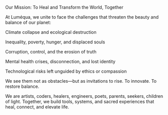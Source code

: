 Our Mission: To Heal and Transform the World, Together

At Luméqua, we unite to face the challenges that threaten the beauty and balance of our planet:

Climate collapse and ecological destruction

Inequality, poverty, hunger, and displaced souls

Corruption, control, and the erosion of truth

Mental health crises, disconnection, and lost identity

Technological risks left unguided by ethics or compassion


We see them not as obstacles—but as invitations to rise.
To innovate. To restore balance.

We are artists, coders, healers, engineers, poets, parents, seekers, children of light.
Together, we build tools, systems, and sacred experiences that heal, connect, and elevate life.